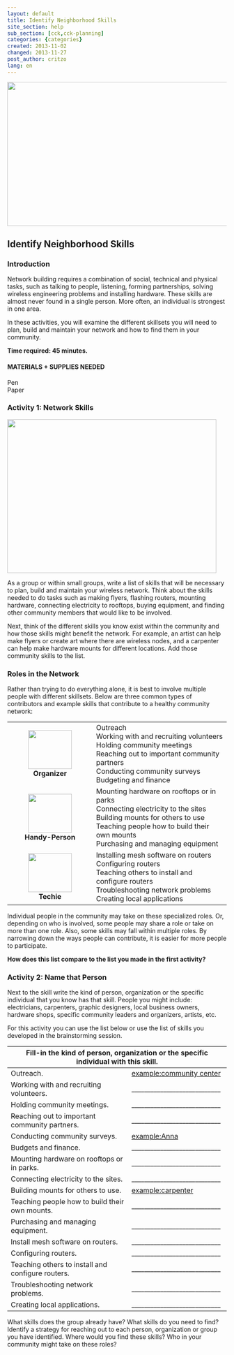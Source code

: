 ```yaml
---
layout: default
title: Identify Neighborhood Skills
site_section: help
sub_section: [cck,cck-planning]
categories: {categories}
created: 2013-11-02
changed: 2013-11-27
post_author: critzo
lang: en
---
```

  <style type="text/css">@media print {
    #region-branding {
        display: none !important;
    }
    #block-menu-block-11 {
        display: none !important;
    }
}
</style>
<p><img alt="" class="media-image attr__typeof__foaf:Image img__fid__464 img__view_mode__media_large attr__format__media_large" src="/files/styles/large/public/identify-neighborhood-skills-title.png?itok=HerLfvUb" style="width: 510px; height: 330px;" typeof="foaf:Image" /></p>

<h2>Identify Neighborhood Skills</h2>

<section id="introduction">
<h3>Introduction</h3>

<p>Network building requires a combination of social, technical and physical tasks, such as talking to people, listening, forming partnerships, solving wireless engineering problems and installing hardware. These skills are almost never found in a single person. More often, an individual is strongest in one area.</p>

<p>In these activities, you will examine the different skillsets you will need to plan, build and maintain your network and how to find them in your community.</p>

<p><strong>Time required: 45 minutes.</strong></p>
</section>

<section id="materials-and-supplies-needed">
<h4>MATERIALS + SUPPLIES NEEDED</h4>

<p>Pen<br />
Paper</p>
</section>

<section id="activity">
<h3>Activity 1: Network Skills</h3>

<p><img alt="" class="media-image attr__typeof__foaf:Image img__fid__466 img__view_mode__media_large attr__format__media_large" height="352" src="/files/styles/large/public/identify-neighborhood-skills-listskills.png?itok=KeGkBmMA" typeof="foaf:Image" width="480" /></p>

<p>As a group or within small groups, write a list of skills that will be necessary to plan, build and maintain your wireless network. Think about the skills needed to do tasks such as making flyers, flashing routers, mounting hardware, connecting electricity to rooftops, buying equipment, and finding other community members that would like to be involved.</p>

<p>Next, think of the different skills you know exist within the community and how those skills might benefit the network. For example, an artist can help make flyers or create art where there are wireless nodes, and a carpenter can help make hardware mounts for different locations. Add those community skills to the list.</p>
</section>

<section id="lesson">
<h3>Roles in the Network</h3>

<p>Rather than trying to do everything alone, it is best to involve multiple people with different skillsets. Below are three common types of contributors and example skills that contribute to a healthy community network:</p>

<table>
	<tbody>
		<tr>
			<td align="center" valign="middle" width="180px;"><img alt="" class="media-image attr__typeof__foaf:Image img__fid__461 img__view_mode__media_large attr__format__media_large" src="/files/styles/large/public/organizer.png?itok=Vm1gcwxT" style="width: 100px; height: 89px;" typeof="foaf:Image" /><br />
			<strong>Organizer</strong></td>
			<td valign="middle">Outreach<br />
			Working with and recruiting volunteers<br />
			Holding community meetings<br />
			Reaching out to important community partners<br />
			Conducting community surveys<br />
			Budgeting and finance</td>
		</tr>
		<tr>
			<td align="center" valign="middle"><img alt="" class="media-image attr__typeof__foaf:Image img__fid__462 img__view_mode__media_large attr__format__media_large" src="/files/styles/large/public/handyperson.png?itok=7buWNbL7" style="width: 100px; height: 89px;" typeof="foaf:Image" /><br />
			<strong>Handy-Person</strong></td>
			<td valign="middle">Mounting hardware on rooftops or in parks<br />
			Connecting electricity to the sites<br />
			Building mounts for others to use<br />
			Teaching people how to build their own mounts<br />
			Purchasing and managing equipment</td>
		</tr>
		<tr>
			<td align="center"><img alt="" class="media-image attr__typeof__foaf:Image img__fid__463 img__view_mode__media_large attr__format__media_large" src="/files/styles/large/public/techie.png?itok=3KVrQi1O" style="width: 100px; height: 89px;" typeof="foaf:Image" /><br />
			<strong>Techie</strong></td>
			<td valign="middle">Installing mesh software on routers<br />
			Configuring routers<br />
			Teaching others to install and configure routers<br />
			Troubleshooting network problems<br />
			Creating local applications</td>
		</tr>
	</tbody>
</table>

<p>Individual people in the community may take on these specialized roles. Or, depending on who is involved, some people may share a role or take on more than one role. Also, some skills may fall within multiple roles. By narrowing down the ways people can contribute, it is easier for more people to participate.</p>

<p><strong>How does this list compare to the list you made in the first activity?</strong></p>
</section>

<section id="activity">
<h3>Activity 2: Name that Person</h3>

<p>Next to the skill write the kind of person, organization or the specific individual that you know has that skill. People you might include: electricians, carpenters, graphic designers, local business owners, hardware shops, specific community leaders and organizers, artists, etc.</p>

<p>For this activity you can use the list below or use the list of skills you developed in the brainstorming session.</p>

<table width="100%">
	<thead>
		<tr>
			<th class="rteleft" colspan="2">Fill-in the kind of person, organization or the specific individual with this skill.</th>
		</tr>
	</thead>
	<tbody>
		<tr>
			<td nowrap="nowrap">Outreach.</td>
			<td nowrap="nowrap" style="text-decoration:underline;">example:community center</td>
		</tr>
		<tr>
			<td>Working with and recruiting volunteers.</td>
			<td>____________________________</td>
		</tr>
		<tr>
			<td>Holding community meetings.</td>
			<td>____________________________</td>
		</tr>
		<tr>
			<td>Reaching out to important community partners.</td>
			<td>____________________________</td>
		</tr>
		<tr>
			<td>Conducting community surveys.</td>
			<td><u>example:Anna</u></td>
		</tr>
		<tr>
			<td>Budgets and finance.</td>
			<td>____________________________</td>
		</tr>
		<tr>
			<td>Mounting hardware on rooftops or in parks.</td>
			<td>____________________________</td>
		</tr>
		<tr>
			<td>Connecting electricity to the sites.</td>
			<td>____________________________</td>
		</tr>
		<tr>
			<td>Building mounts for others to use.</td>
			<td style="text-decoration:underline;">example:carpenter</td>
		</tr>
		<tr>
			<td>Teaching people how to build their own mounts.</td>
			<td>____________________________</td>
		</tr>
		<tr>
			<td>Purchasing and managing equipment.</td>
			<td>____________________________</td>
		</tr>
		<tr>
			<td>Install mesh software on routers.</td>
			<td>____________________________</td>
		</tr>
		<tr>
			<td>Configuring routers.</td>
			<td>____________________________</td>
		</tr>
		<tr>
			<td>Teaching others to install and configure routers.</td>
			<td>____________________________</td>
		</tr>
		<tr>
			<td>Troubleshooting network problems.</td>
			<td>____________________________</td>
		</tr>
		<tr>
			<td>Creating local applications.</td>
			<td>____________________________</td>
		</tr>
	</tbody>
</table>

<p>What skills does the group already have? What skills do you need to find? Identify a strategy for reaching out to each person, organization or group you have identified. Where would you find these skills? Who in your community might take on these roles?</p>
</section>
<!--
<section id="section-definitions">
<h3>Definitions</h3>
</section>

<section class="related-information" id="section-related-information">
<h3>Related Information</h3>
</section>
--> 
